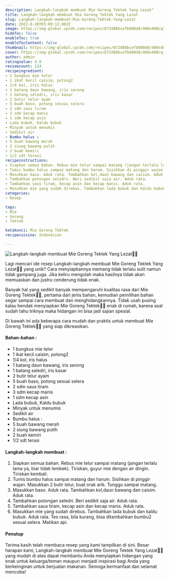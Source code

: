 ```yaml
---
description: Langkah-langkah membuat Mie Goreng Tektek Yang Lezat"
title: Langkah-langkah membuat Mie Goreng Tektek Yang Lezat
slug: Langkah-langkah-membuat-Mie-Goreng-Tektek-Yang-Lezat
date: 2022-8-20T03:09:12.063Z
image: https://img-global.cpcdn.com/recipes/672d88bcefb600d0/400x400cq70/photo.jpg
hideToc: false
enableToc: true
enableTocContent: false
thumbnail: https://img-global.cpcdn.com/recipes/672d88bcefb600d0/400x400cq70/photo.jpg
cover: https://img-global.cpcdn.com/recipes/672d88bcefb600d0/400x400cq70/photo.jpg
author: admin
ratingvalue: 4.8
reviewcount: 124
recipeingredient:
- 1 bungkus mie telor
- 1 ikat kecil caisim, potong2
- 1/4 kol, iris halus
- 1 batang daun bawang, iris serong
- 1 batang seledri, iris kasar
- 2 butir telur ayam
- 5 buah baso, potong sesuai selera
- 2 sdm saus tiram
- 3 sdm kecap manis
- 1 sdm kecap asin
- Lada bubuk, Kaldu bubuk
- Minyak untuk menumis
- Sedikit air
- Bumbu halus :
- 5 buah bawang merah
- 2 siung bawang putih
- 2 buah kemiri
- 1/2 sdt terasi
recipeinstructions:
- Siapkan semua bahan. Rebus mie telur sampai matang (jangan terlalu lama ya, biar tidak lembek). Tiriskan, guyur mie dengan air dingin. Tiriskan kembali.
- Tumis bumbu halus sampai matang dan harum. Sisihkan di pinggir wajan. Masukkan 2 butir telur, buat orak arik. Tunggu sampai matang.
- Masukkan baso. Aduk rata. Tambahkan kol,daun bawang dan caisim. Aduk rata.
- Tambahkan potongan seledri. Beri sedikit saja air. Aduk rata.
- Tambahkan saus tiram, kecap asin dan kecap manis. Aduk rata.
- Masukkan mie yang sudah direbus. Tambahkan lada bubuk dan kaldu bubuk. Aduk rata. Tes rasa, bila kurang, bisa ditambahkan bumbu2 sesuai selera. Matikan api.
categories:
- Resep

tags:
- Mie
- Goreng
- Tektek

katakunci: Mie Goreng Tektek
recipecuisine: Indonesian

---
```


![Langkah-langkah membuat Mie Goreng Tektek Yang Lezat👩‍🍳](https://img-global.cpcdn.com/recipes/672d88bcefb600d0/400x400cq70/photo.jpg)

Lagi mencari ide resep Langkah-langkah membuat Mie Goreng Tektek Yang Lezat👩‍🍳 yang unik? Cara menyiapkannya memang tidak terlalu sulit namun tidak gampang juga. Jika keliru mengolah maka hasilnya tidak akan memuaskan dan justru cenderung tidak enak.

Banyak hal yang sedikit banyak mempengaruhi kualitas rasa dari Mie Goreng Tektek👩‍🍳, pertama dari jenis bahan, kemudian pemilihan bahan segar sampai cara membuat dan menghidangkannya. Tidak usah pusing kalau hendak menyiapkan Mie Goreng Tektek👩‍🍳 enak di rumah, karena asal sudah tahu triknya maka hidangan ini bisa jadi sajian spesial.

Di bawah ini ada beberapa cara mudah dan praktis untuk membuat Mie Goreng Tektek👩‍🍳 yang siap dikreasikan.

<!--inarticleads1-->

#### Bahan-bahan :

- 1 bungkus mie telor
- 1 ikat kecil caisim, potong2
- 1/4 kol, iris halus
- 1 batang daun bawang, iris serong
- 1 batang seledri, iris kasar
- 2 butir telur ayam
- 5 buah baso, potong sesuai selera
- 2 sdm saus tiram
- 3 sdm kecap manis
- 1 sdm kecap asin
- Lada bubuk, Kaldu bubuk
- Minyak untuk menumis
- Sedikit air
- Bumbu halus :
- 5 buah bawang merah
- 2 siung bawang putih
- 2 buah kemiri
- 1/2 sdt terasi

<!--inarticleads2-->

#### Langkah-langkah membuat :

1. Siapkan semua bahan. Rebus mie telur sampai matang (jangan terlalu lama ya, biar tidak lembek). Tiriskan, guyur mie dengan air dingin. Tiriskan kembali.
1. Tumis bumbu halus sampai matang dan harum. Sisihkan di pinggir wajan. Masukkan 2 butir telur, buat orak arik. Tunggu sampai matang.
1. Masukkan baso. Aduk rata. Tambahkan kol,daun bawang dan caisim. Aduk rata.
1. Tambahkan potongan seledri. Beri sedikit saja air. Aduk rata.
1. Tambahkan saus tiram, kecap asin dan kecap manis. Aduk rata.
1. Masukkan mie yang sudah direbus. Tambahkan lada bubuk dan kaldu bubuk. Aduk rata. Tes rasa, bila kurang, bisa ditambahkan bumbu2 sesuai selera. Matikan api.

#### Penutup

Terima kasih telah membaca resep yang kami tampilkan di sini. Besar harapan kami, Langkah-langkah membuat Mie Goreng Tektek Yang Lezat👩‍🍳 yang mudah di atas dapat membantu Anda menyiapkan hidangan yang enak untuk keluarga/teman maupun menjadi inspirasi bagi Anda yang berkeinginan untuk berjualan makanan. Semoga bermanfaat dan selamat mencoba!